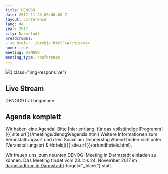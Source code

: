 ```yaml
---
title: DENOG9
date: 2017-11-23 00:00:00 Z
layout: conference
lang: de
year: 2017
city: Darmstadt
breadcrumbs:
- <a href="../archiv.html">Archiv</a>
home: true
meeting: DENOG9
meeting_type: conference
---
```


![](/images/meeting-9.jpg){:class="img-responsive"}

## Live Stream

DENOG9 hat begonnen.

## Agenda komplett

Wir haben eine Agenda! Bitte [hier entlang, für das vollständige Programm]({{ site.url }}/meetings/denog9/agenda.html)
Weitere Informationen zum Veranstaltungsort und dem Social am Donnerstag Abend finden sich unter [Veranstaltungsort & Hotels]({{ site.url }}/ortundhotels.html).

Wir freuen uns, zum neunten DENOG-Meeting in Darmstadt einladen zu können. Das Meeting findet vom 23. bis 24. November 2017 im [darmstadtium in Darmstadt](http://www.darmstadtium.de/){:target="_blank"} statt.


